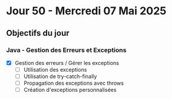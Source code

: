 # Jour 50 - Mercredi 07 Mai 2025

## Objectifs du jour

### Java - Gestion des Erreurs et Exceptions

- [X] Gestion des erreurs / Gérer les exceptions
  - [ ] Utilisation des exceptions
  - [ ] Utilisation de try-catch-finally
  - [ ] Propagation des exceptions avec throws
  - [ ] Création d'exceptions personnalisées
